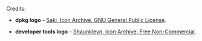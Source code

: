 Credits:

* **dpkg logo** - [Saki, Icon Archive, GNU General Public License](http://www.iconarchive.com/show/nuoveXT-icons-by-saki/Apps-package-icon.html).

* **developer tools logo** - [Shaunkleyn, Icon Archive, Free Non-Commercial](http://www.iconarchive.com/show/phlat-blue-folders-icons-by-shaunkleyn/Developer-icon.html).


